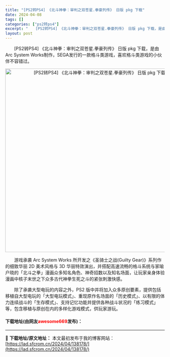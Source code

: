 ```yaml
---
title: "[PS2转PS4] 《北斗神拳：审判之双苍星.拳豪列传》 日版 pkg 下载"
date: 2024-04-08
tags: []
categories: ["ps2转ps4"]
excerpt: "　　[PS2转PS4] 《北斗神拳：审判之双苍星.拳豪列传》 日版 pkg 下载，是由Arc System Works制作，SEGA发行的一款格斗类游戏，喜欢格斗类游戏的小伙伴不容错过。 　　游戏承袭 Arc System Works 所开发之《圣骑士之战(Guilty Gear)》系列作的细致华丽&hellip;"
layout: post
---
```


 <p>　　[PS2转PS4] 《北斗神拳：审判之双苍星.拳豪列传》 日版 pkg 下载，是由Arc System Works制作，SEGA发行的一款格斗类游戏，喜欢格斗类游戏的小伙伴不容错过。</p> <p align="center"><img align="" border="0" src="https://lad.sfcrom.cn/wp-content/uploads/2024/04/20240408_6613fa768c590.jpg" width="580" alt="[PS2转PS4] 《北斗神拳：审判之双苍星.拳豪列传》 日版 pkg 下载" /></p> <p>　　游戏承袭 Arc System Works 所开发之《圣骑士之战(Guilty Gear)》系列作的细致华丽 2D 美术风格与 3D 华丽特效演出，并搭配高速流畅的格斗系统与家喻户晓的「北斗之拳」漫画众多知名角色、神奇招数以及知名场面，让玩家亲身体验漫画中核子末世之下众多古代神拳生死之斗的紧张刺激快感。</p> <p>　　除了承袭大型电玩的内容之外，PS2 版中并将加入众多原创要素，提供包括移植自大型电玩的「大型电玩模式」、重现原作名场面的「历史模式」、以有限的体力连续战斗的「生存模式」、支持记忆功能并提供各种战斗状况的「练习模式」等，包含移植与原创在内的多样化游戏模式，供玩家游玩。</p> <p><h4>下载地址(由网友<font color="red">awesome669</font>发布)：</h4></p> 

---
📖 **下载地址/原文地址：** 本文最初发布于我的博客网站：[https://lad.sfcrom.cn/2024/04/138178/](https://lad.sfcrom.cn/2024/04/138178/)
